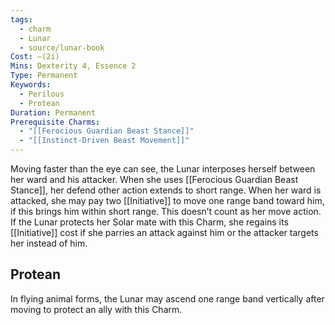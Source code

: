 ```yaml
---
tags:
  - charm
  - Lunar
  - source/lunar-book
Cost: —(2i)
Mins: Dexterity 4, Essence 2
Type: Permanent
Keywords:
  - Perilous
  - Protean
Duration: Permanent
Prerequisite Charms:
  - "[[Ferocious Guardian Beast Stance]]"
  - "[[Instinct-Driven Beast Movement]]"
---
```

Moving faster than the eye can see, the Lunar interposes herself between her ward and his attacker. When she uses [[Ferocious Guardian Beast Stance]], her defend other action extends to short range. When her ward is attacked, she may pay two [[Initiative]] to move one range band toward him, if this brings him within short range. This doesn’t count as her move action. If the Lunar protects her Solar mate with this Charm, she regains its [[Initiative]] cost if she parries an attack against him or the attacker targets her instead of him. 
## Protean 

In flying animal forms, the Lunar may ascend one range band vertically after moving to protect an ally with this Charm.